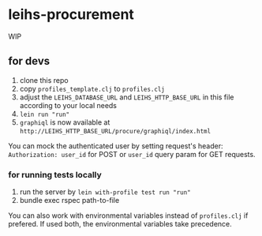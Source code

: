 # leihs-procurement

WIP

## for devs

1. clone this repo
2. copy `profiles_template.clj` to `profiles.clj`
3. adjust the `LEIHS_DATABASE_URL` and `LEIHS_HTTP_BASE_URL` in this file according to your local needs
4. `lein run "run"`
5. `graphiql` is now available at `http://LEIHS_HTTP_BASE_URL/procure/graphiql/index.html`

You can mock the authenticated user by setting request's header: `Authorization: user_id` for POST or
`user_id` query param for GET requests.

### for running tests locally

1. run the server by `lein with-profile test run "run"`
2. bundle exec rspec path-to-file

You can also work with environmental variables instead of `profiles.clj` if prefered. If used both, the
environmental variables take precedence.
